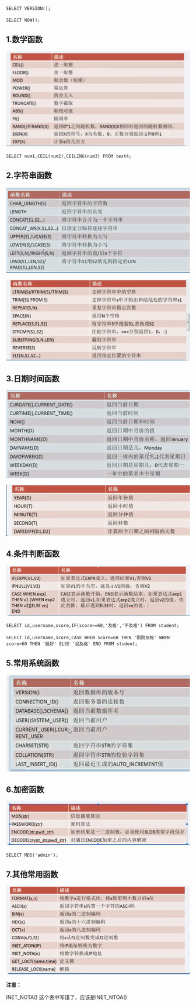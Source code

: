 	SELECT VERSION();
	
	SELECT NOW();

## 1.数学函数

![](./images/func_math.png)

	SELECT num1,CEIL(num2),CEILING(num3) FROM test4;

## 2.字符串函数

![](./images/func_string1.png)

![](./images/func_string2.png)

## 3.日期时间函数


![](./images/func_time.png)

![](./images/func_time1.png)

## 4.条件判断函数

![](./images/func_condition.png)

	SELECT id,username,score,IF(score>=60,'及格','不及格') FROM student;
	
	SELECT id,username,score,CASE WHEN score=60 THEN '刚刚及格' WHEN score>60 THEN '挺好' ELSE '没及格' END FROM student;

## 5.常用系统函数

![](./images/func_system.png)

## 6.加密函数

![](./images/func_encrypt.png)
	
	SELECT MD5('admin');

## 7.其他常用函数

![](./images/func_others.png)

**注意：** 

INET\_NOTA() 这个表中写错了，应该是INET_NTOA()
